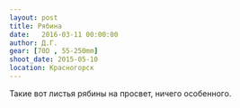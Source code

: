 ```yaml
---
layout: post
title: Рябина
date:   2016-03-11 00:00:00
author: Д.Г.
gear: [70D , 55-250mm]
shoot_date: 2015-05-10
location: Красногорск
---
```


Такие вот листья рябины на просвет, ничего особенного.
